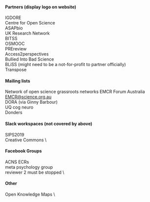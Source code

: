 #### Partners (display logo on website)
IGDORE \
Centre for Open Science \
ASAPbio \
UK Research Network \
BITSS \
OSMOOC \
PREreview \
Access2perspectives \
Bullied Into Bad Science \
BLiSS (might need to be a not-for-profit to partner officially) \
Transpose

#### Mailing lists
Network of open science grassroots networks 
EMCR Forum Australia EMCR@science.org.au \
DORA (via Ginny Barbour) \
UQ cog neuro \
Donders

#### Slack workspaces (not covered by above)
SIPS2019 \
Creative Commons \

#### Facebook Groups 
ACNS ECRs \
meta psychology group \
reviewer 2 must be stopped \

#### Other
Open Knowledge Maps \
